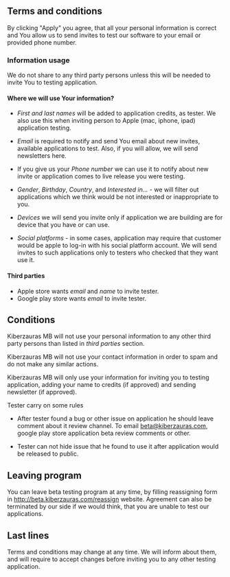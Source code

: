 ## Terms and conditions

By clicking "Apply" you agree, that all your personal information is correct and You allow
us to send invites to test our software to your email or provided
phone number.

### Information usage

We do not share to any third party persons unless this will be needed to invite You to
testing application.

#### Where we will use Your information?

*  _First and last names_ will be added to application credits, as tester.
We also use this when inviting person to Apple (mac, iphone, ipad) application testing.
 
* _Email_ is required to notify and send You email about new invites, available applications to test.
Also, if you will allow, we will send newsletters here.

* If you give us your _Phone number_ we can use it to notify about new invite or application comes to live release 
you were testing.

* _Gender_, _Birthday_, _Country_, and _Interested in..._ - we will filter out applications which we think would be
 not interested or inappropriate to you.

* _Devices_ we will send you invite only if application we are building are for device that you have or can use.

* _Social platforms_ - in some cases, application may require that customer would be apple to log-in with his social 
platform account. We will send invites to such applications only to testers who checked that they want use it.

#### Third parties

* Apple store wants _email_ and _name_ to invite tester.
* Google play store wants _email_ to invite tester.

## Conditions
Kiberzauras MB will not use your personal information to any other third party persons than listed in *third parties* 
 section.
 
 Kiberzauras MB will not use your contact information in order to spam and do not make any similar actions.
 
 Kiberzauras MB will only use your information for inviting you to testing application, adding your name to credits
  (if approved) and sending newsletter (if approved). 

Tester carry on some rules

* After tester found a bug or other issue on application he should leave comment about it review channel. To email
beta@kiberzauras.com, google play store application beta review comments or other.

* Tester can not hide issue that he found to use it after application would be released to public.


## Leaving program

You can leave beta testing program at any time, by filling reassigning form in http://beta.kiberzauras.com/reassign website.
 Agreement can also be terminated by our side if we would think, that you are unable to test our applications.
 
## Last lines

Terms and conditions may change at any time. We will inform about them, and will require to accept changes before 
inviting you to any other testing application.